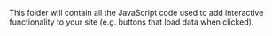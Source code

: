 This folder will contain all the JavaScript code used to add interactive functionality to your site (e.g. buttons that load data when clicked).
